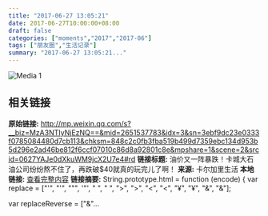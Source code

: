```yaml
---
title: "2017-06-27 13:05:21"
date: 2017-06-27T10:00:00+08:00
draft: false
categories: ["moments","2017","2017-06"]
tags: ["朋友圈","生活记录"]
summary: "2017-06-27 13:05:21..."
---
```


![Media 1](/Moments/photos/2017-06-27/201706271305210.jpg)

## 相关链接

**原始链接:** http://mp.weixin.qq.com/s?__biz=MzA3NTIyNjEzNQ==&mid=2651537783&idx=3&sn=3ebf9dc23e0333f0785084480d7cb113&chksm=848c2c0fb3fba519b499d7359ebc134d953b5d296e2ad46be812f6ccf07010c86d8a92801c8e&mpshare=1&scene=2&srcid=0627YAJe0dXkuWM9jcX2U7e4#rd
**链接标题:** 油价又一阵暴跌！卡城大石油公司纷纷熬不住了，再跌破$40就真的玩完儿了啊！
**来源:** 卡尔加里生活
**本地链接:** [查看完整内容](/link_content/2017/06/2017-06-27/link_content/)
**链接摘要:** String.prototype.html = function (encode) {
  var replace = ["&#39;", "'", "&quot;", '"', "&nbsp;", " ", "&gt;", ">", "&lt;", "<", "&yen;", "¥", "&amp;", "&"];
 
 
 
 
 
  
  var replaceReverse = ["&"...

